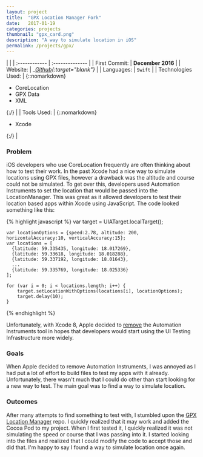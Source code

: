 ```yaml
---
layout: project
title:  "GPX Location Manager Fork"
date:   2017-01-19
categories: projects
thumbnail: "gpx_card.png"
description: "A way to simulate location in iOS"
permalink: /projects/gpx/
---
```

|                      |
| :------------ | :-------------- |
| First Commit:      | __December 2016__ |
| Website:     |    __[Github][gh]{:target="_blank"}__   |
| Languages:  | `Swift` |
| Technologies Used: |  {::nomarkdown}<ul><li>CoreLocation</li><li>GPX Data</li><li>XML</li></ul>{:/} |
| Tools Used: |  {::nomarkdown}<ul><li>Xcode</li></ul>{:/} |

### Problem

iOS developers who use CoreLocation frequently are often thinking about how to test their work. In the past Xcode had a nice way to simulate locations using GPX files, however a drawback was the altitude and course could not be simulated. To get over this, developers used Automation Instruments to set the location that would be passed into the LocationManager. This was great as it allowed developers to test their location based apps within Xcode using JavaScript. The code looked something like this:

{% highlight javascript %}
	var target = UIATarget.localTarget();

	var locationOptions = {speed:2.78, altitude: 200, horizontalAccuracy:10, verticalAccuracy:15};
	var locations = [
	  {latitude: 59.335435, longitude: 18.017269},
	  {latitude: 59.33618, longitude: 18.018288},
	  {latitude: 59.337192, longitude: 18.01643},
	  ...
	  {latitude: 59.335769, longitude: 18.025336} 
	];

	for (var i = 0; i < locations.length; i++) {
	    target.setLocationWithOptions(locations[i], locationOptions);
	    target.delay(10);
	}
{% endhighlight %}

Unfortunately, with Xcode 8, Apple decided to [remove][apple-dev-forums] the Automation Instruments tool in hopes that developers would start using the UI Testing Infrastructure more widely.

### Goals

When Apple decided to remove Automation Instruments, I was annoyed as I had put a lot of effort to build files to test my apps with it already. Unfortunately, there wasn't much that I could do other than start looking for a new way to test. The main goal was to find a way to simulate location.

### Outcomes

After many attempts to find something to test with, I stumbled upon the [GPX Location Manager][gh-forked] repo. I quickly realized that it may work and added the Cocoa Pod to my project. When I first tested it, I quickly realized it was not simulating the speed or course that I was passing into it. I started looking into the files and realized that I could modify the code to accept those and did that. I'm happy to say I found a way to simulate location once again.

[gh]: https://github.com/nkanetka/GpxLocationManager
[gh-forked]: https://github.com/vermont42/GpxLocationManager
[apple-dev-forums]: https://forums.developer.apple.com/thread/48936
